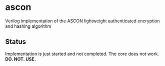 # ascon
Verilog implementation of the ASCON lightweight authenticated encryption and hashing algorithm


## Status
Implementation is just started and not completed. The core does not work.
**DO. NOT. USE.**
